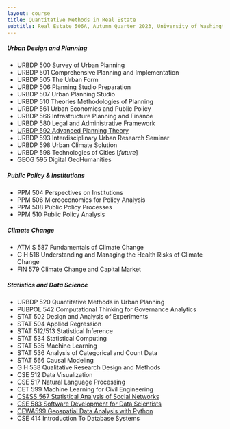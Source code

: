 ```yaml
---
layout: course
title: Quantitative Methods in Real Estate
subtitle: Real Estate 506A, Autumn Quarter 2023, University of Washington
---
```


##### Urban Design and Planning

- URBDP 500 Survey of Urban Planning
- URBDP 501 Comprehensive Planning and Implementation
- URBDP 505 The Urban Form
- URBDP 506 Planning Studio Preparation
- URBDP 507 Urban Planning Studio
- URBDP 510 Theories Methodologies of Planning
- URBDP 561 Urban Economics and Public Policy
- URBDP 566 Infrastructure Planning and Finance
- URBDP 580 Legal and Administrative Framework
- [URBDP 592 Advanced Planning Theory](https://home.foreveroverhead.cloud/udp592_syllabus.pdf)
- URBDP 593 Interdisciplinary Urban Research Seminar
- URBDP 598 Urban Climate Solution 
- URBDP 598 Technologies of Cities [*future*]
- GEOG 595 Digital GeoHumanities

##### Public Policy & Institutions

- PPM 504 Perspectives on Institutions
- PPM 506 Microeconomics for Policy Analysis
- PPM 508 Public Policy Processes
- PPM 510 Public Policy Analysis

##### Climate Change

- ATM S 587 Fundamentals of Climate Change
- G H 518 Understanding and Managing the Health Risks of Climate Change
- FIN 579 Climate Change and Capital Market

##### Statistics and Data Science

- URBDP 520 Quantitative Methods in Urban Planning
- PUBPOL 542 Computational Thinking for Governance Analytics
- STAT 502 Design and Analysis of Experiments
- STAT 504 Applied Regression
- STAT 512/513 Statistical Inference
- STAT 534 Statistical Computing
- STAT 535 Machine Learning
- STAT 536 Analysis of Categorical and Count Data
- STAT 566 Causal Modeling
- G H 538 Qualitative Research Design and Methods
- CSE 512 Data Visualization
- CSE 517 Natural Language Processing
- CET 599 Machine Learning for Civil Engineering
- [CS&SS 567 Statistical Analysis of Social Networks](https://thmccormick.github.io/teaching/)
- [CSE 583 Software Development for Data Scientists](http://uwseds.github.io/syllabus.html)
- [CEWA599 Geospatial Data Analysis with Python](https://github.com/UW-GDA/gda_course_2020)
- CSE 414 Introduction To Database Systems
